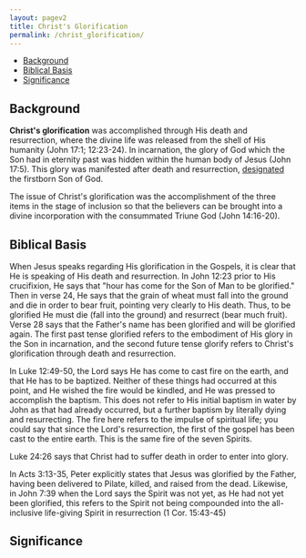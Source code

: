 ```yaml
---
layout: pagev2
title: Christ's Glorification
permalink: /christ_glorification/
---
```

- [Background](#background)
- [Biblical Basis](#biblical-basis)
- [Significance](#significance)

## Background

**Christ's glorification** was accomplished through His death and resurrection, where the divine life was released from the shell of His humanity (John 17:1; 12:23-24). In incarnation, the glory of God which the Son had in eternity past was hidden within the human body of Jesus (John 17:5). This glory was manifested after death and resurrection,  [designated](../christ_designation) the firstborn Son of God.

The issue of Christ's glorification was the accomplishment of the three items in the stage of inclusion so that the believers can be brought into a divine incorporation with the consummated Triune God (John 14:16-20).

## Biblical Basis

When Jesus speaks regarding His glorification in the Gospels, it is clear that He is speaking of His death and resurrection. In John 12:23 prior to His crucifixion, He says that "hour has come for the Son of Man to be glorified." Then in verse 24, He says that the grain of wheat must fall into the ground and die in order to bear fruit, pointing very clearly to His death. Thus, to be glorified He must die (fall into the ground)  and resurrect (bear much fruit). Verse 28 says that the Father's name has been glorified and will be glorified again. The first past tense glorified refers to the embodiment of His glory in the Son in incarnation, and the second future tense glorify refers to Christ's glorification through death and resurrection.

In Luke 12:49-50, the Lord says He has come to cast fire on the earth, and that He has to be baptized. Neither of these things had occurred at this point, and He wished the fire would  be kindled, and He was pressed to accomplish the baptism. This does not refer to His initial baptism in water by John as that had already occurred, but a further baptism by literally dying and resurrecting. The fire here refers to the impulse of spiritual life; you could say that since the Lord's resurrection, the first of the gospel has been cast to the entire earth. This is the same fire of the seven Spirits.

Luke 24:26 says that Christ had to suffer death in order to enter into glory. 

In Acts 3:13-35, Peter explicitly states that Jesus was glorified by the Father, having been delivered to Pilate, killed, and raised from the dead. Likewise, in John 7:39 when the Lord says the Spirit was not yet, as He had not yet been glorified, this refers to the Spirit not being compounded into the all-inclusive life-giving Spirit in resurrection (1 Cor. 15:43-45) 

## Significance
 